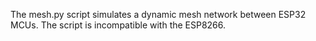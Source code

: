 The mesh.py script simulates a dynamic mesh network between ESP32 MCUs. The script is incompatible with the ESP8266.
